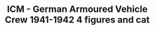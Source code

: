 ---
layout: product
title: "ICM - German Armoured Vehicle Crew 1941-1942 4 figures and cat"
price: "TBA" 
desc: "N/A"
img_path: "/assets/img/ICM35614.webp"
brand: "N/A"
available: false
special_offer: false
new: false
soon: false
cat: "010000"
subcat: "013600"
subsubcat: "0N/A"
sifra: "ICM35614"
popular: false
spec: false
---